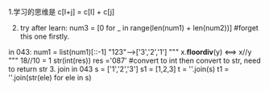 
1.学习的思维是  c[I+j] = c[I] + c[j]

2. try after learn:
	num3 = [0 for _ in range(len(num1) + len(num2))] #forget this one firstly.

in 043: num1 = list(num1)[::-1] "123"-->['3','2','1']
           """ x.__floordiv__(y) <==> x//y """  18//10 = 1
	   str(int(res)) res ='087' #convert to int then convert to str, need to return str
3. join in 043
	s = ['1','2','3']
	s1 = [1,2,3]
	t = ''.join(s)
	t1 = ''.join(str(ele) for ele in s)